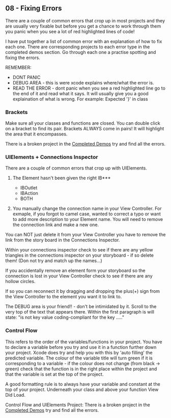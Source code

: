 ## 08 - Fixing Errors

There are a couple of common errors that crop up in most projects and they are usually very fixable but before you get a chance to work through them you panic when you see a lot of red highlighted lines of code! 

I have put together a list of common error with an explanation of how to fix each one. There are corresponding projects to each error type in the completed demos section. Go through each one a practise spotting and fixing the errors. 

REMEMBER: 

* DONT PANIC
* DEBUG AREA - this is were xcode explains where/what the error is. 
* READ THE ERROR - dont panic when you see a red highlighted line go to the end of it and read what it says. It will usually give you a good explaination of what is wrong. For example: Expected '}' in class 


### Brackets 
Make sure all your classes and functions are closed. You can double click on a bracket to find its pair. Brackets ALWAYS come in pairs! It will highlight the area that it encompasses. 

There is a broken project in the [Completed Demos](https://github.com/KyleGoslan/Digital-Media-Design/blob/master/02-Fundamentals/Functions.md) try and find all the errors. 

### UIElements + Connections Inspector

There are a couple of common errors that crop up with UIElements. 

1. The Element hasn't been given the right IB*** 
    * IBOutlet 
    * IBAction 
    * BOTH 
    
2. You manually change the connection name in your View Controller. For exmaple, if you forgot to camel case, wanted to correct a typo or want to add more description to your Element name. You will need to remove the connection link and make a new one. 

You can NOT just delete it from your View Controller you have to remove the link from the story board in the Connections Inspector. 

Within your connections inspector check to see if there are any yellow triangles in the connections inspector on your storyboard - if so delete them! (Don not try and match up the names...)

If you accidentally remove an element form your storyboard so the connection is lost in your View Controller check to see if there are any hollow circles. 

If so you can reconnect it by dragging and dropping the plus(+) sign from the View Controller to the element you want it to link to.  

The DEBUG area is your friend!! - don't be intimidated by it. Scroll to the very top of the text that appears there. Within the first paragraph is will state: "is not key value coding-compliant for the key ....." 

### Control Flow
This refers to the order of the variables/functions in your project. You have to declare a variable before you try and use it in a function further down your project. Xcode does try and help you with this by 'auto filling' the predicted variable. The colour of the variable title will turn green if it is corresponding to a variable - if the colour does not change (from black -> green) check that the function is in the right place within the project and that the variable is set at the top of the project. 

A good formatting rule is to always have your variable and constant at the top of your project. Underneath your class and above your function View Did Load. 

Control Flow and UIElements Project:
There is a broken project in the [Completed Demos](https://github.com/KyleGoslan/Digital-Media-Design/blob/master/02-Fundamentals/Functions.md) try and find all the errors. 


<!--
### Libraries
Have you included (imported) all the libraries you intend on using (hint: using location you'll need a MapKit)

-->







